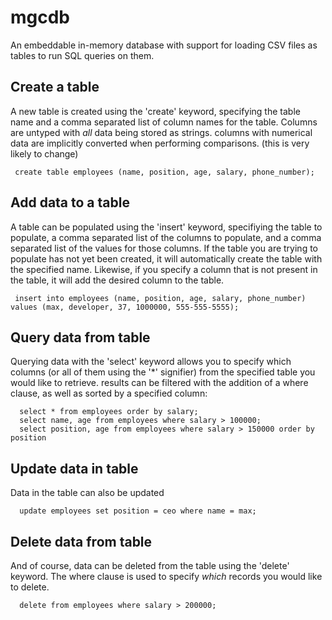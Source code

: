 # mgcdb
An embeddable in-memory database with support for loading CSV files as tables to run SQL queries on them.

## Create a table
A new table is created using the 'create' keyword, specifying the table name and a comma separated list of column names for the table.
Columns are untyped with _all_ data being stored as strings. columns with numerical data are implicitly converted when performing comparisons. 
(this is very likely to change)

     create table employees (name, position, age, salary, phone_number);


## Add data to a table
A table can be populated using the 'insert' keyword, specifiying the table to populate, a comma separated list of the columns to populate, and a comma separated
list of the values for those columns. If the table you are trying to populate has not yet been created, it will automatically create the table with the specified name. 
Likewise, if you specify a column that is not present in the table, it will add the desired column to the table.

     insert into employees (name, position, age, salary, phone_number) values (max, developer, 37, 1000000, 555-555-5555);

## Query data from table
Querying data with the 'select' keyword allows you to specify which columns (or all of them using the '*' signifier) from the specified table you would like to retrieve.
results can be filtered with the addition of a where clause, as well as sorted by a specified column:

      select * from employees order by salary;
      select name, age from employees where salary > 100000;
      select position, age from employees where salary > 150000 order by position

## Update data in table
Data in the table can also be updated

      update employees set position = ceo where name = max;

## Delete data from table
And of course, data can be deleted from the table using the 'delete' keyword. The where clause is used to specify _which_ records you would like to delete.

      delete from employees where salary > 200000;




